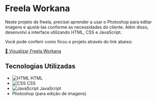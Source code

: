 # Freela Workana

Neste projeto de freela, precisei aprender a usar o Photoshop para editar imagens e ajustá-las conforme as necessidades do cliente. Além disso, desenvolvi a interface utilizando HTML, CSS e JavaScript.

Você pode conferir como ficou o projeto através do link abaixo:

[🔗 Visualizar Freela Workana](https://silvakwan1.github.io/frela-workana-presel/)

## Tecnologias Utilizadas

- ![HTML](https://img.shields.io/badge/HTML5-E34F26?style=flat-square&logo=html5&logoColor=white) HTML
- ![CSS](https://img.shields.io/badge/CSS3-1572B6?style=flat-square&logo=css3&logoColor=white) CSS
- ![JavaScript](https://img.shields.io/badge/JavaScript-F7DF1E?style=flat-square&logo=javascript&logoColor=black) JavaScript
- Photoshop (para edição de imagens)
